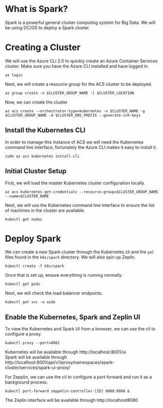 # What is Spark?

Spark is a powerful general cluster computing system for Big Data. We will be using DC/OS to deploy a Spark cluster.


# Creating a Cluster

We will use the Azure CLI 2.0 to quickly create an Azure Container Services cluster. Make sure you have the Azure CLI installed and have logged in.

```
az login
```

Next, we will create a resource group for the ACS cluster to be deployed.

```
az group create -n $CLUSTER_GROUP_NAME -l $CLUSTER_LOCATION
```

Now, we can create the cluster

```
az acs create --orchestrator-type=kubernetes -n $CLUSTER_NAME -g $CLUSTER_GROUP_NAME -d $CLUSTER_DNS_PREFIX --generate-ssh-keys
```

## Install the Kubernetes CLI

In order to manage this instance of ACS we will need the Kubernetes command line interface,
fortunately the Azure CLI makes it easy to install it.

```
sudo az acs kubernetes install-cli
```

## Initial Cluster Setup

First, we will load the master Kubernetes cluster configuration locally.

```
az acs kubernetes get-credentials --resource-group=$CLUSTER_GROUP_NAME --name=$CLUSTER_NAME
```

Next, we will use the Kubernetes command line interface to ensure the list of machines in the cluster are available.

```
kubectl get nodes
```

# Deploy Spark

We can create a new Spark cluster through the Kubernetes cli and the `yml` files found in the `k8s/spark` directory. We will also spin up Zeplin.

```
kubectl create -f k8s/spark
```

Once that is set up, ensure everything is running normally.

```
kubectl get pods
```

Next, we will check the load balancer endpoints.

```
kubectl get svc -o wide
```

## Enable the Kubernetes, Spark and Zeplin UI

To view the Kubernetes and Spark UI from a browser, we can use the cli to configure a proxy.

```
kubectl proxy --port=8001
```

Kubernetes will be available through http://localhost:8001/ui  
Spark will be available through http://localhost:8001/api/v1/proxy/namespaces/spark-cluster/services/spark-ui-proxy/

For Zepplin, we can use the cli to configure a port forward and run it as a background process.

```
kubectl port-forward zeppelin-controller-[ID] 8080:8080 &
```

The Zeplin interface will be available through http://localhost8080
